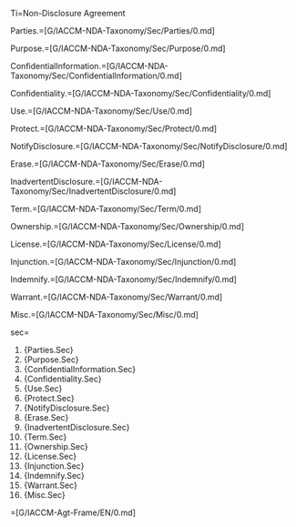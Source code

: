 Ti=Non-Disclosure Agreement

Parties.=[G/IACCM-NDA-Taxonomy/Sec/Parties/0.md]

Purpose.=[G/IACCM-NDA-Taxonomy/Sec/Purpose/0.md]

ConfidentialInformation.=[G/IACCM-NDA-Taxonomy/Sec/ConfidentialInformation/0.md]

Confidentiality.=[G/IACCM-NDA-Taxonomy/Sec/Confidentiality/0.md]

Use.=[G/IACCM-NDA-Taxonomy/Sec/Use/0.md]

Protect.=[G/IACCM-NDA-Taxonomy/Sec/Protect/0.md]

NotifyDisclosure.=[G/IACCM-NDA-Taxonomy/Sec/NotifyDisclosure/0.md]

Erase.=[G/IACCM-NDA-Taxonomy/Sec/Erase/0.md]

InadvertentDisclosure.=[G/IACCM-NDA-Taxonomy/Sec/InadvertentDisclosure/0.md]

Term.=[G/IACCM-NDA-Taxonomy/Sec/Term/0.md]

Ownership.=[G/IACCM-NDA-Taxonomy/Sec/Ownership/0.md]

License.=[G/IACCM-NDA-Taxonomy/Sec/License/0.md]

Injunction.=[G/IACCM-NDA-Taxonomy/Sec/Injunction/0.md]

Indemnify.=[G/IACCM-NDA-Taxonomy/Sec/Indemnify/0.md]

Warrant.=[G/IACCM-NDA-Taxonomy/Sec/Warrant/0.md]

Misc.=[G/IACCM-NDA-Taxonomy/Sec/Misc/0.md]


sec=<ol class="secs-and"><li>{Parties.Sec}<li>{Purpose.Sec}<li>{ConfidentialInformation.Sec}<li>{Confidentiality.Sec}<li>{Use.Sec}<li>{Protect.Sec}<li>{NotifyDisclosure.Sec}<li>{Erase.Sec}<li>{InadvertentDisclosure.Sec}<li>{Term.Sec}<li>{Ownership.Sec}<li>{License.Sec}<li>{Injunction.Sec}<li>{Indemnify.Sec}<li>{Warrant.Sec}<li>{Misc.Sec}</ol>

=[G/IACCM-Agt-Frame/EN/0.md]
